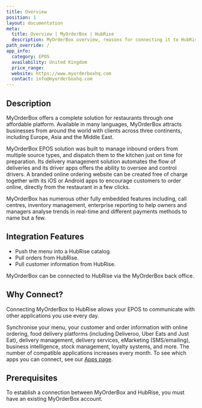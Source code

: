 ```yaml
---
title: Overview
position: 1
layout: documentation
meta:
  title: Overview | MyOrderBox | HubRise
  description: MyOrderBox overview, reasons for connecting it to HubRise and summary of integrated features. Synchronise data between your EPOS and your apps.
path_override: /
app_info:
  category: EPOS
  availability: United Kingdom
  price_range:
  website: https://www.myorderboxhq.com
  contact: info@myorderboxhq.com
---
```


## Description

MyOrderBox offers a complete solution for restaurants through one affordable platform. Available in many languages, MyOrderBox attracts businesses from around the world with clients across three continents, including Europe, Asia and the Middle East.

MyOrderBox EPOS solution was built to manage inbound orders from multiple source types, and dispatch them to the kitchen just on time for preparation. Its delivery management solution automates the flow of deliveries and its driver apps offers the ability to oversee and control drivers. A branded online ordering website can be created free of charge together with its iOS or Android apps to encourage customers to order online, directly from the restaurant in a few clicks.

MyOrderBox has numerous other fully embedded features including, call centres, inventory management, enterprise reporting to help owners and managers analyse trends in real-time and different payments methods to name but a few.

## Integration Features

- Push the menu into a HubRise catalog.
- Pull orders from HubRise.
- Pull customer information from HubRise.

MyOrderBox can be connected to HubRise via the MyOrderBox back office.

## Why Connect?

Connecting MyOrderBox to HubRise allows your EPOS to communicate with other applications you use every day.

Synchronise your menu, your customer and order information with online ordering, food delivery platforms (including Deliveroo, Uber Eats and Just Eat), delivery management, delivery services, eMarketing (SMS/emailing), business intelligence, stock management, loyalty systems, and more. The number of compatible applications increases every month. To see which apps you can connect, see our [Apps page](/apps).

## Prerequisites

To establish a connection between MyOrderBox and HubRise, you must have an existing MyOrderBox account.
